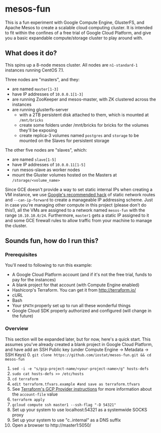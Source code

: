 # mesos-fun
This is a fun experiment with Google Compute Engine, GlusterFS, and Apache Mesos to create a scalable cloud computing cluster.
It is intended to fit within the confines of a free trial of Google Cloud Platform, and give you a basic expandable compute/storage
cluster to play around with.

## What does it do?
This spins up a 8-node mesos cluster. All nodes are `n1-standard-1` instances running CentOS 7.1.

Three nodes are "masters", and they:
 * are named `master[1-3]`
 * have IP addresses of `10.0.0.1[1-3]`
 * are running ZooKeeper and mesos-master, with ZK clustered across the instances
 * are running glusterfs-server
   *  with a 2TB persistent disk attached to them, which is mounted at `/mnt/bricks`
   *  create some folders under /mnt/bricks for bricks for the volumes they'll be exposing
   *  create replica-3 volumes named `postgres` and `storage` to be mounted on the Slaves for persistent storage

The other five nodes are "slaves", which:
  * are named `slave[1-5]`
  * have IP addresses of `10.0.0.11[1-5]`
  * run mesos-slave as worker nodes 
  * mount the Gluster volumes hosted on the Masters at `/storage/<volume_name>`

Since GCE doesn't provide a way to set static internal IPs when creating a VM instance, we use [Google's recommended hack][1] of static network routes and `--can-ip-forward` to create a manageable IP addressing scheme. Just in case you're managing other compute in this project (please don't do this!), all the VMs are assigned to a network named `mesos-fun` with the range `10.10.10.0/24`. Furthermore, `master1` gets a static IP assigned to it and some GCE firewall rules to allow traffic from your machine to manage the cluster.

## Sounds fun, how do I run this?
### Prerequisites
You'll need to following to run this example:
  * A Google Cloud Platform account (and if it's not the free trial, funds to pay for the instances)
  * A blank project for that account (with Compute Engine enabled)
  * Hashicorp's Terraform. You can get it from http://terraform.io/
  * cURL
  * Bash
  * Your `$PATH` properly set up to run all these wonderful things
  * Google Cloud SDK properly authorized and configured (will change in the future)

### Overview
This section will be expanded later, but for now, here's a quick start. This assumes you've already created a blank project in Google Cloud Platform, and have add an SSH Public key (under Compute Engine -> Metadata -> SSH Keys) 
  0. `git clone https://github.com/iostat/mesos-fun.git && cd mesos-fun`
  1. `sed -i -e "s/gcp-project-name/<your-project-name>/g" hosts-defs`
  2. `sudo cat hosts-defs >> /etc/hosts`
  3. `cd terraform`
  4. `edit terraform.tfvars.example #and save as terraform.tfvars`
  5. See [Terraform's GCP Provider instructions][2] for more information about the `account-file` value
  6. `terraform apply`
  7. `gcloud compute ssh master1 --ssh-flag "-D 54321"`
  8. Set up your system to use localhost:54321 as a systemwide SOCKS proxy
  9. Set up your system to use "c.<your-project-name>.internal" as a DNS suffix
  10. Open a browser to http://master1:5050/


<!-- References -->
[1]: https://cloud.google.com/compute/docs/instances-and-network#staticnetworkaddress
[2]: https://terraform.io/docs/providers/google/index.html 
